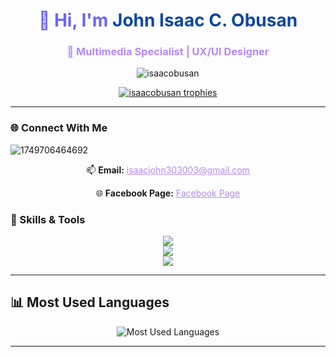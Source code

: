 <h1 align="center" style="color:#6c63ff;">👋 Hi, I'm <span style="color:#0d47a1;">John Isaac C. Obusan</span></h1>
<h3 align="center" style="color:#b388ff;">🎨 Multimedia Specialist | UX/UI Designer</h3>

<p align="center">
  <img src="https://komarev.com/ghpvc/?username=isaacobusan&label=Profile%20views&color=9b59b6&style=flat" alt="isaacobusan" />
</p>

<p align="center">
  <a href="https://github.com/ryo-ma/github-profile-trophy">
    <img src="https://github-profile-trophy.vercel.app/?username=isaacobusan&theme=dracula&margin-w=15&margin-h=15" alt="isaacobusan trophies" />
  </a>
</p>


---

### 🌐 Connect With Me


![1749706464692](https://github.com/user-attachments/assets/eddf9dec-8ef6-4660-bfad-84b5037fc525)


<p align="center">
  📫 <strong>Email:</strong> 
  <a href="mailto:isaacjohn303003@gmail.com" style="color:#b388ff;">isaacjohn303003@gmail.com</a>
</p>

<p align="center">
  🌐 <strong>Facebook Page:</strong> 
  <a href="https://www.facebook.com/profile.php?id=100081292178266" style="color:#b388ff;" target="_blank">Facebook Page</a>
</p>


### 🧠 Skills & Tools

<p align="center">
  <img src="https://skillicons.dev/icons?i=html,css,js,ts,react,nodejs,php,python,java,mysql" />
  <br/>
  <img src="https://skillicons.dev/icons?i=figma,photoshop,ae,illustrator,blender" />
  <br/>
  <img src="https://skillicons.dev/icons?i=tailwind,linux,rabbitmq,postman,xamarin,dotnet" />
</p>

---

## 📊 Most Used Languages

<p align="center">
  <img src="https://github-readme-stats.vercel.app/api/top-langs/?username=isaacobusan&layout=compact&theme=tokyonight&hide_border=true" alt="Most Used Languages" />
</p>

---


